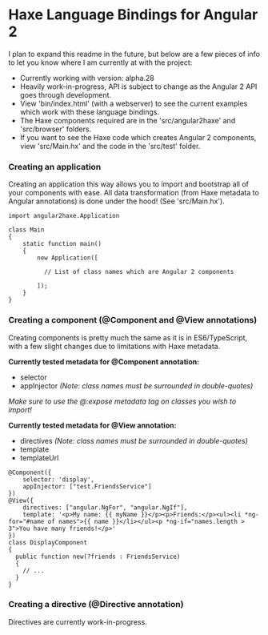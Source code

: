 Haxe Language Bindings for Angular 2
===

I plan to expand this readme in the future, but below are a few pieces of info to let you know where I am currently at with the project:

* Currently working with version: alpha.28
* Heavily work-in-progress, API is subject to change as the Angular 2 API goes through development.
* View 'bin/index.html' (with a webserver) to see the current examples which work with these language bindings.
* The Haxe components required are in the 'src/angular2haxe' and 'src/browser' folders.
* If you want to see the Haxe code which creates Angular 2 components, view 'src/Main.hx' and the code in the 'src/test' folder.

### Creating an application
Creating an application this way allows you to import and bootstrap all of your components with ease. All data transformation (from Haxe metadata to Angular annotations) is done under the hood! (See 'src/Main.hx').
```
import angular2haxe.Application

class Main
{
    static function main()
    {
  		new Application([
    		
    	  // List of class names which are Angular 2 components
  			
  		]);
    }
}
```

### Creating a component (@Component and @View annotations)
Creating components is pretty much the same as it is in ES6/TypeScript, with a few slight changes due to limitations with Haxe metadata.

**Currently tested metadata for @Component annotation:**
* selector
* appInjector *(Note: class names must be surrounded in double-quotes)*

*Make sure to use the @:expose metadata tag on classes you wish to import!*

**Currently tested metadata for @View annotation:**
* directives *(Note: class names must be surrounded in double-quotes)*
* template
* templateUrl

```
@Component({ 
	selector: 'display',
	appInjector: ["test.FriendsService"]
})
@View({ 
	directives: ["angular.NgFor", "angular.NgIf"],
	template: '<p>My name: {{ myName }}</p><p>Friends:</p><ul><li *ng-for="#name of names">{{ name }}</li></ul><p *ng-if="names.length > 3">You have many friends!</p>'
})
class DisplayComponent
{
  public function new(?friends : FriendsService)
  {
    // ...  
  }
}
```

### Creating a directive (@Directive annotation)
Directives are currently work-in-progress.
